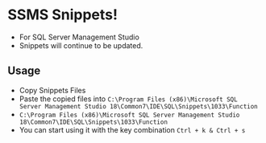 # SSMS Snippets!
- For SQL Server Management Studio
- Snippets will continue to be updated.

## Usage
- Copy Snippets Files
- Paste the copied files into `C:\Program Files (x86)\Microsoft SQL Server Management Studio 18\Common7\IDE\SQL\Snippets\1033\Function` 
- `C:\Program Files (x86)\Microsoft SQL Server Management Studio 18\Common7\IDE\SQL\Snippets\1033\Function`
- You can start using it with the key combination `Ctrl + k & Ctrl + s`